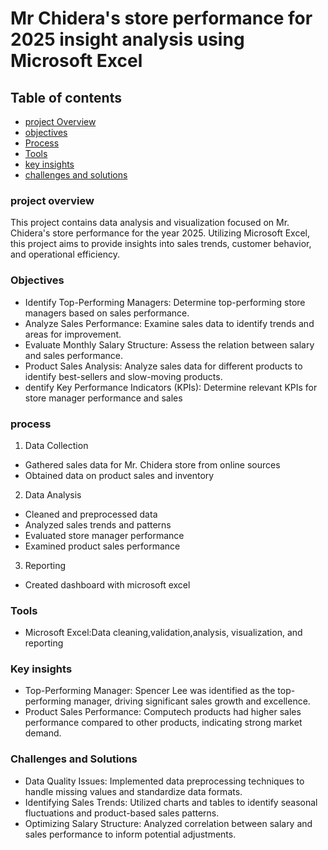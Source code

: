 # Mr Chidera's store performance for 2025 insight analysis using Microsoft Excel
## Table of contents
- [project Overview](#project-overview)
- [objectives](#objectives)
- [Process](#process)
- [Tools](#tools)
- [key insights](#key-insights)
- [challenges and solutions](#challenges-and-solutions)
### project overview
This project contains data analysis and visualization focused on Mr. Chidera's store performance for the year 2025. Utilizing Microsoft Excel, this project aims to provide insights into sales trends, customer behavior, and operational efficiency.
### Objectives
-  Identify Top-Performing Managers: Determine top-performing store managers based on sales performance.
-  Analyze Sales Performance: Examine sales data to identify trends and areas for improvement.
-  Evaluate Monthly Salary Structure: Assess the relation between salary and sales performance.
-  Product Sales Analysis: Analyze sales data for different products to identify best-sellers and slow-moving products.
-  dentify Key Performance Indicators (KPIs): Determine relevant KPIs for store manager performance and sales
  ### process
1. Data Collection
 - Gathered sales data for Mr. Chidera store from online sources
 - Obtained data on product sales and inventory
2. Data Analysis
 -  Cleaned and preprocessed data
 -  Analyzed sales trends and patterns
 -  Evaluated store manager performance
 -  Examined product sales performance
3. Reporting
 -  Created dashboard with microsoft excel
   ### Tools
 -  Microsoft Excel:Data cleaning,validation,analysis, visualization, and reporting
   ### Key insights
 - Top-Performing Manager: Spencer Lee was identified as the top-performing manager, driving significant sales growth and excellence.
 - Product Sales Performance: Computech products had higher sales performance compared to other products, indicating strong market demand.
### Challenges and Solutions
 - Data Quality Issues: Implemented data preprocessing techniques to handle missing values and standardize data formats.
 - Identifying Sales Trends: Utilized charts and tables to identify seasonal fluctuations and product-based sales patterns.
 - Optimizing Salary Structure: Analyzed correlation between salary and sales performance to inform potential adjustments.



